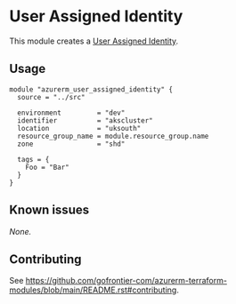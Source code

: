 # User Assigned Identity

This module creates a [User Assigned Identity](https://registry.terraform.io/providers/hashicorp/azurerm/latest/docs/resources/user_assigned_identity).

## Usage

```hcl
module "azurerm_user_assigned_identity" {
  source = "../src"

  environment         = "dev"
  identifier          = "akscluster"
  location            = "uksouth"
  resource_group_name = module.resource_group.name
  zone                = "shd"

  tags = {
    Foo = "Bar"
  }
}
```

## Known issues

_None._

## Contributing

See <https://github.com/gofrontier-com/azurerm-terraform-modules/blob/main/README.rst#contributing>.
